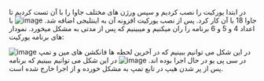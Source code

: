 در ابتدا یورکیت را نصب کردیم و سپس ورژن های مختلف جاوا را با آن تست کردیم تا جاوا 18 با آن کار کرد.
پس از نصب یورکیت افزونه آن به اینتلیجی اضافه شد.
![image](https://user-images.githubusercontent.com/87147901/235207901-2446e50b-0449-4492-9130-ec6231735b8e.png)
با اعداد 4 و 5 و 6 برنامه را ران میکنیم و میبینیم که پس از مدتی به مشکل میخورد. نمودار های برنامه یورکیت:

![image](https://user-images.githubusercontent.com/87147901/235208126-12b10485-40ad-4008-a375-8c909271cbda.png)
در این شکل می توانیم ببینیم که در آخرین لحظه ها فانکشن های مین و تمپ در سی پی یو در حال اجرا بوده اند.
![image](https://user-images.githubusercontent.com/87147901/235208455-2c9fc11e-20f0-464a-a62f-f19c6d51f65c.png)
در این شکل می توانیم ببینیم که برنامه پس از پر شدن هیپ در تابع تمپ به مشکل خورده و از اجرا خارج شده است.
